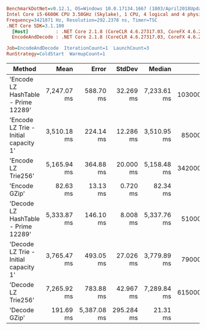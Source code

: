 ``` ini

BenchmarkDotNet=v0.12.1, OS=Windows 10.0.17134.1667 (1803/April2018Update/Redstone4)
Intel Core i5-6600K CPU 3.50GHz (Skylake), 1 CPU, 4 logical and 4 physical cores
Frequency=3421871 Hz, Resolution=292.2378 ns, Timer=TSC
.NET Core SDK=3.1.100
  [Host]          : .NET Core 2.1.8 (CoreCLR 4.6.27317.03, CoreFX 4.6.27317.03), X64 RyuJIT
  EncodeAndDecode : .NET Core 2.1.8 (CoreCLR 4.6.27317.03, CoreFX 4.6.27317.03), X64 RyuJIT

Job=EncodeAndDecode  IterationCount=1  LaunchCount=3  
RunStrategy=ColdStart  WarmupCount=1  

```
|                                Method |        Mean |       Error |     StdDev |      Median |       Gen 0 |       Gen 1 |     Gen 2 |  Allocated |
|-------------------------------------- |------------:|------------:|-----------:|------------:|------------:|------------:|----------:|-----------:|
|   &#39;Encode LZ HashTable - Prime 12289&#39; | 7,247.07 ms |   588.70 ms |  32.269 ms | 7,233.61 ms | 103000.0000 |  23000.0000 | 4000.0000 |  561.31 MB |
| &#39;Encode LZ Trie - Initial capacity 1&#39; | 3,510.18 ms |   224.14 ms |  12.286 ms | 3,510.95 ms |  85000.0000 |  20000.0000 | 4000.0000 |  462.53 MB |
|                   &#39;Encode LZ Trie256&#39; | 5,165.94 ms |   364.88 ms |  20.000 ms | 5,158.48 ms | 342000.0000 | 122000.0000 | 6000.0000 |  2001.6 MB |
|                         &#39;Encode GZip&#39; |    82.63 ms |    13.13 ms |   0.720 ms |    82.34 ms |           - |           - |         - |    5.58 MB |
|   &#39;Decode LZ HashTable - Prime 12289&#39; | 5,333.87 ms |   146.10 ms |   8.008 ms | 5,337.76 ms |  51000.0000 |  13000.0000 | 3000.0000 |  301.38 MB |
| &#39;Decode LZ Trie - Initial capacity 1&#39; | 3,765.47 ms |   493.05 ms |  27.026 ms | 3,779.89 ms |  79000.0000 |  27000.0000 | 4000.0000 |  459.71 MB |
|                   &#39;Decode LZ Trie256&#39; | 7,265.92 ms |   783.88 ms |  42.967 ms | 7,289.84 ms | 615000.0000 | 220000.0000 | 7000.0000 | 3657.17 MB |
|                         &#39;Decode GZip&#39; |   191.69 ms | 5,387.08 ms | 295.284 ms |    21.31 ms |           - |           - |         - |   10.51 MB |
